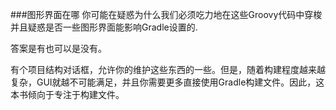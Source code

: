 ###图形界面在哪
你可能在疑惑为什么我们必须吃力地在这些Groovy代码中穿梭并且疑惑是否一些图形界面能影响Gradle设置的.

答案是有也可以是没有。

有个项目结构对话框，允许你的维护这些东西的一些。但是，随着构建程度越来越复杂，GUI就越不可能满足，并且你需要更多直接使用Gradle构建文件。因此，这本书倾向于专注于构建文件。

